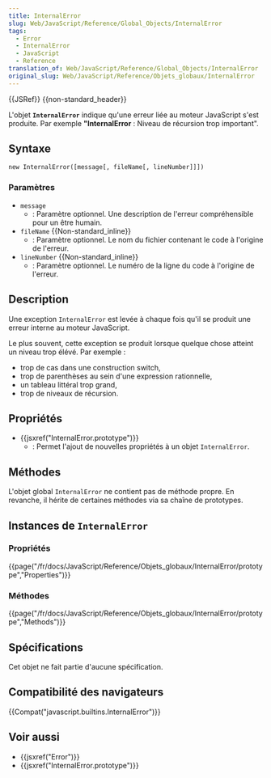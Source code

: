 ```yaml
---
title: InternalError
slug: Web/JavaScript/Reference/Global_Objects/InternalError
tags:
  - Error
  - InternalError
  - JavaScript
  - Reference
translation_of: Web/JavaScript/Reference/Global_Objects/InternalError
original_slug: Web/JavaScript/Reference/Objets_globaux/InternalError
---
```

{{JSRef}} {{non-standard_header}}

L'objet **`InternalError`** indique qu'une erreur liée au moteur JavaScript s'est produite. Par exemple **"InternalError** : Niveau de récursion trop important".

## Syntaxe

    new InternalError([message[, fileName[, lineNumber]]])

### Paramètres

- `message`
  - : Paramètre optionnel. Une description de l'erreur compréhensible pour un être humain.
- `fileName` {{Non-standard_inline}}
  - : Paramètre optionnel. Le nom du fichier contenant le code à l'origine de l'erreur.
- `lineNumber` {{Non-standard_inline}}
  - : Paramètre optionnel. Le numéro de la ligne du code à l'origine de l'erreur.

## Description

Une exception `InternalError` est levée à chaque fois qu'il se produit une erreur interne au moteur JavaScript.

Le plus souvent, cette exception se produit lorsque quelque chose atteint un niveau trop élévé. Par exemple :

- trop de cas dans une construction switch,
- trop de parenthèses au sein d'une expression rationnelle,
- un tableau littéral trop grand,
- trop de niveaux de récursion.

## Propriétés

- {{jsxref("InternalError.prototype")}}
  - : Permet l'ajout de nouvelles propriétés à un objet `InternalError`.

## Méthodes

L'objet global `InternalError` ne contient pas de méthode propre. En revanche, il hérite de certaines méthodes via sa chaîne de prototypes.

## Instances de `InternalError`

### Propriétés

{{page("/fr/docs/JavaScript/Reference/Objets_globaux/InternalError/prototype","Properties")}}

### Méthodes

{{page("/fr/docs/JavaScript/Reference/Objets_globaux/InternalError/prototype","Methods")}}

## Spécifications

Cet objet ne fait partie d'aucune spécification.

## Compatibilité des navigateurs

{{Compat("javascript.builtins.InternalError")}}

## Voir aussi

- {{jsxref("Error")}}
- {{jsxref("InternalError.prototype")}}
